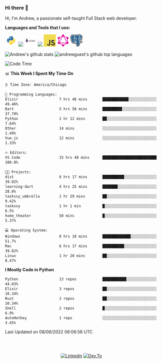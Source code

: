### Hi there 👋

Hi, I'm Andrew, a passionate self-taught Full Stack web developer.

**Languages and Tools that I use:**  

<code><img height="40" src="https://raw.githubusercontent.com/github/explore/80688e429a7d4ef2fca1e82350fe8e3517d3494d/topics/python/python.png"></code>
<code><img height="40" src="https://fastapi.tiangolo.com/img/logo-margin/logo-teal.png"></code>
<code><img height="40" src="https://raw.githubusercontent.com/github/explore/d106aa3f6fa091ab80ab5c8cf0d931baff3caaea/topics/elixir/elixir.png"></code>
<code><img height="40" src="https://img.stackshare.io/service/3262/-s9uoLIN.png"></code>
<code><img height="40" src="https://raw.githubusercontent.com/github/explore/80688e429a7d4ef2fca1e82350fe8e3517d3494d/topics/javascript/javascript.png"></code>
<code><img height="40" src="https://raw.githubusercontent.com/github/explore/5c058a388828bb5fde0bcafd4bc867b5bb3f26f3/topics/graphql/graphql.png"></code>
<code><img height="40" src="https://raw.githubusercontent.com/github/explore/80688e429a7d4ef2fca1e82350fe8e3517d3494d/topics/postgresql/postgresql.png"></code>

![Andrew's github stats](https://github-readme-stats.vercel.app/api?username=andrewguest&show_icons=true&theme=vue-dark&count_private=true)
<img height="180em" src="https://github-readme-stats.vercel.app/api/top-langs/?username=andrewguest&theme=vue-dark&layout=compact" alt="andrewguest's github top languages" />

<!--START_SECTION:waka-->
![Code Time](http://img.shields.io/badge/Code%20Time-1%2C096%20hrs%2011%20mins-blue)

📊 **This Week I Spent My Time On** 

```text
⌚︎ Time Zone: America/Chicago

💬 Programming Languages: 
Elixir                   7 hrs 48 mins       ████████████░░░░░░░░░░░░░   49.46% 
Dart                     5 hrs 58 mins       █████████░░░░░░░░░░░░░░░░   37.79% 
Python                   1 hr 12 mins        ██░░░░░░░░░░░░░░░░░░░░░░░   7.64% 
Other                    14 mins             ░░░░░░░░░░░░░░░░░░░░░░░░░   1.49% 
Vue.js                   12 mins             ░░░░░░░░░░░░░░░░░░░░░░░░░   1.33%

🔥 Editors: 
VS Code                  15 hrs 48 mins      █████████████████████████   100.0%

🐱‍💻 Projects: 
dist                     6 hrs 17 mins       ██████████░░░░░░░░░░░░░░░   39.82% 
learning-dart            4 hrs 25 mins       ███████░░░░░░░░░░░░░░░░░░   28.0% 
taskssy_umbrella         1 hr 29 mins        ██░░░░░░░░░░░░░░░░░░░░░░░   9.42% 
taskssy                  1 hr 1 min          █░░░░░░░░░░░░░░░░░░░░░░░░   6.5% 
home_theater             50 mins             █░░░░░░░░░░░░░░░░░░░░░░░░   5.37%

💻 Operating System: 
Windows                  8 hrs 10 mins       █████████████░░░░░░░░░░░░   51.7% 
Mac                      6 hrs 17 mins       ██████████░░░░░░░░░░░░░░░   39.82% 
Linux                    1 hr 20 mins        ██░░░░░░░░░░░░░░░░░░░░░░░   8.47%

```

**I Mostly Code in Python** 

```text
Python                   13 repos            ███████████░░░░░░░░░░░░░░   44.83% 
Elixir                   3 repos             ██░░░░░░░░░░░░░░░░░░░░░░░   10.34% 
Rust                     3 repos             ██░░░░░░░░░░░░░░░░░░░░░░░   10.34% 
Shell                    2 repos             █░░░░░░░░░░░░░░░░░░░░░░░░   6.9% 
AutoHotkey               1 repo              ░░░░░░░░░░░░░░░░░░░░░░░░░   3.45%

```



 Last Updated on 08/06/2022 06:06:58 UTC
<!--END_SECTION:waka-->

<br><br>
<p align="center">
   <a href="https://www.linkedin.com/in/andrew-guest-a891759a" target="_blank"><img src="https://img.shields.io/badge/LinkedIn-0077B5?style=for-the-badge&logo=linkedin&logoColor=white" alt="Linkedin"></a>
  <a href="https://dev.to/aguest" target="_blank"><img src="https://img.shields.io/badge/Dev.to-0A0A0A?style=for-the-badge&logo=dev%2Eto&logoColor=white" alt="Dev.To"></a>
</p>
